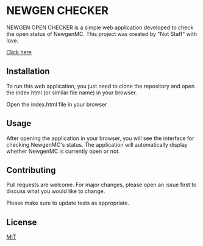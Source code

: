 # NEWGEN CHECKER
NEWGEN OPEN CHECKER is a simple web application developed to check the open status of NewgenMC. This project was created by "Not Staff" with love.

[Click here](https://chocodev11.github.io/mc/)
## Installation
To run this web application, you just need to clone the repository and open the index.html (or similar file name) in your browser.

Open the index.html file in your browser

## Usage
After opening the application in your browser, you will see the interface for checking NewgenMC's status. The application will automatically display whether NewgenMC is currently open or not.

## Contributing
Pull requests are welcome. For major changes, please open an issue first to discuss what you would like to change.

Please make sure to update tests as appropriate.

## License

[MIT](https://choosealicense.com/licenses/mit/)
